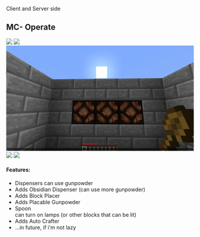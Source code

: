 Client and Server side
## MC- Operate
![](img/1.gif)
![](img/2.gif)
![](img/3.gif)
![](img/4.gif)
![](img/5.gif)
#### Features:
- Dispensers can use gunpowder
- Adds Obsidian Dispenser (can use more gunpowder)
- Adds Block Placer
- Adds Placable Gunpowder
- Spoon  
  can turn on lamps (or other blocks that can be lit)
- Adds Auto Crafter
- ...in future, if i'm not lazy

